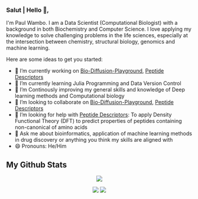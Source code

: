 ### Salut | Hello 👋, 

I'm Paul Wambo. I am a Data Scientist (Computational Biologist) with a background in both Biochemistry and Computer Science. I love applying my knowledge to solve challenging problems in the life sciences, especially at the intersection between chemistry, structural biology, genomics and machine learning.

Here are some ideas to get you started:

- 🔭 I’m currently working on [Bio-Diffusion-Playground](https://github.com/poloarol/bio-diffusion-playground), [Peptide Descriptors](https://github.com/poloarol/peptide-descriptors)
- 🌱 I’m currently learning Julia Programming and Data Version Control
- 🌱 I’m Continously improving my general skills and knowledge of Deep learning methods and Computational biology
- 👯 I’m looking to collaborate on [Bio-Diffusion-Playground](https://github.com/poloarol/bio-diffusion-playground), [Peptide Descriptors](https://github.com/poloarol/peptide-descriptors)
- 🤔 I’m looking for help with [Peptide Descriptors](https://github.com/poloarol/peptide-descriptors): To apply Density Functional Theory (DFT) to predict properties of peptides containing non-canonical of amino acids
- 💬 Ask me about bioinformatics, application of machine learning methods in drug discovery or anything you think my skills are aligned with
- 😄 Pronouns: He/Him

<div align="center">
<h2 align="left"> My Github Stats </h2>

<!--- <a href="https://github.com/">
    <img src="https://github-stats-alpha.vercel.app/api?username=poloarol&cc=22272e&tc=37BCF6&ic=fff&bc=0000">
</a> --->
  
![](http://github-profile-summary-cards.vercel.app/api/cards/profile-details?username=poloarol&theme=dracula) 

![](http://github-profile-summary-cards.vercel.app/api/cards/repos-per-language?username=poloarol&theme=dracula) 
![](http://github-profile-summary-cards.vercel.app/api/cards/most-commit-language?username=poloarol&theme=dracula)

<p> 
 

<div> 
